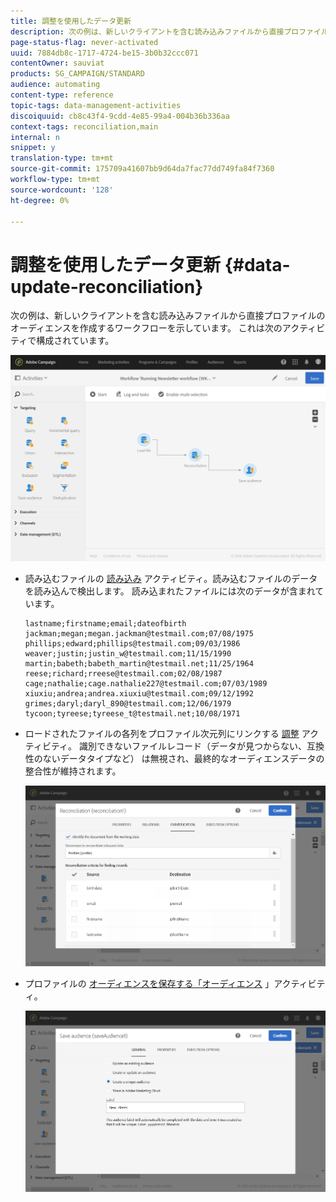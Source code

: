 ```yaml
---
title: 調整を使用したデータ更新
description: 次の例は、新しいクライアントを含む読み込みファイルから直接プロファイルのオーディエンスを作成するワークフローを示しています。
page-status-flag: never-activated
uuid: 7884db8c-1717-4724-be15-3b0b32ccc071
contentOwner: sauviat
products: SG_CAMPAIGN/STANDARD
audience: automating
content-type: reference
topic-tags: data-management-activities
discoiquuid: cb8c43f4-9cdd-4e85-99a4-004b36b336aa
context-tags: reconciliation,main
internal: n
snippet: y
translation-type: tm+mt
source-git-commit: 175709a41607bb9d64da7fac77dd749fa84f7360
workflow-type: tm+mt
source-wordcount: '128'
ht-degree: 0%

---
```



# 調整を使用したデータ更新 {#data-update-reconciliation}

次の例は、新しいクライアントを含む読み込みファイルから直接プロファイルのオーディエンスを作成するワークフローを示しています。 これは次のアクティビティで構成されています。

![](assets/identification_example2.png)

* 読み込むファイルの [読み込み](../../automating/using/load-file.md) アクティビティ。読み込むファイルのデータを読み込んで検出します。 読み込まれたファイルには次のデータが含まれています。

   ```
   lastname;firstname;email;dateofbirth
   jackman;megan;megan.jackman@testmail.com;07/08/1975
   phillips;edward;phillips@testmail.com;09/03/1986
   weaver;justin;justin_w@testmail.com;11/15/1990
   martin;babeth;babeth_martin@testmail.net;11/25/1964
   reese;richard;rreese@testmail.com;02/08/1987
   cage;nathalie;cage.nathalie227@testmail.com;07/03/1989
   xiuxiu;andrea;andrea.xiuxiu@testmail.com;09/12/1992
   grimes;daryl;daryl_890@testmail.com;12/06/1979
   tycoon;tyreese;tyreese_t@testmail.net;10/08/1971
   ```

* ロードされたファイルの各列をプロファイル次元列にリンクする [調整](../../automating/using/reconciliation.md) アクティビティ。 識別できないファイルレコード（データが見つからない、互換性のないデータタイプなど） は無視され、最終的なオーディエンスデータの整合性が維持されます。

   ![](assets/identification_example1.png)

* プロファイルの [オーディエンスを保存する「オーディエンス](../../automating/using/save-audience.md) 」アクティビティ。

   ![](assets/identification_example3.png)
